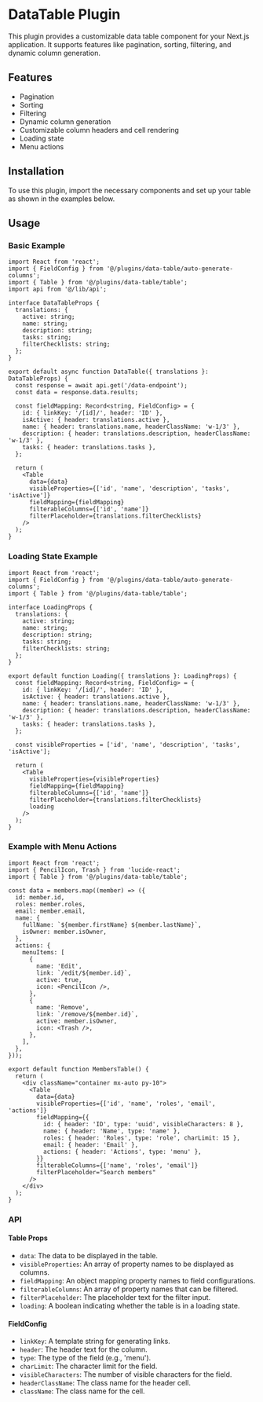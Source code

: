 # DataTable Plugin

This plugin provides a customizable data table component for your Next.js application. It supports features like pagination, sorting, filtering, and dynamic column generation.

## Features

- Pagination
- Sorting
- Filtering
- Dynamic column generation
- Customizable column headers and cell rendering
- Loading state
- Menu actions

## Installation

To use this plugin, import the necessary components and set up your table as shown in the examples below.

## Usage

### Basic Example

```tsx
import React from 'react';
import { FieldConfig } from '@/plugins/data-table/auto-generate-columns';
import { Table } from '@/plugins/data-table/table';
import api from '@/lib/api';

interface DataTableProps {
  translations: {
    active: string;
    name: string;
    description: string;
    tasks: string;
    filterChecklists: string;
  };
}

export default async function DataTable({ translations }: DataTableProps) {
  const response = await api.get('/data-endpoint');
  const data = response.data.results;

  const fieldMapping: Record<string, FieldConfig> = {
    id: { linkKey: '/[id]/', header: 'ID' },
    isActive: { header: translations.active },
    name: { header: translations.name, headerClassName: 'w-1/3' },
    description: { header: translations.description, headerClassName: 'w-1/3' },
    tasks: { header: translations.tasks },
  };

  return (
    <Table
      data={data}
      visibleProperties={['id', 'name', 'description', 'tasks', 'isActive']}
      fieldMapping={fieldMapping}
      filterableColumns={['id', 'name']}
      filterPlaceholder={translations.filterChecklists}
    />
  );
}
```

### Loading State Example

```tsx
import React from 'react';
import { FieldConfig } from '@/plugins/data-table/auto-generate-columns';
import { Table } from '@/plugins/data-table/table';

interface LoadingProps {
  translations: {
    active: string;
    name: string;
    description: string;
    tasks: string;
    filterChecklists: string;
  };
}

export default function Loading({ translations }: LoadingProps) {
  const fieldMapping: Record<string, FieldConfig> = {
    id: { linkKey: '/[id]/', header: 'ID' },
    isActive: { header: translations.active },
    name: { header: translations.name, headerClassName: 'w-1/3' },
    description: { header: translations.description, headerClassName: 'w-1/3' },
    tasks: { header: translations.tasks },
  };

  const visibleProperties = ['id', 'name', 'description', 'tasks', 'isActive'];

  return (
    <Table
      visibleProperties={visibleProperties}
      fieldMapping={fieldMapping}
      filterableColumns={['id', 'name']}
      filterPlaceholder={translations.filterChecklists}
      loading
    />
  );
}
```

### Example with Menu Actions

```tsx
import React from 'react';
import { PencilIcon, Trash } from 'lucide-react';
import { Table } from '@/plugins/data-table/table';

const data = members.map((member) => ({
  id: member.id,
  roles: member.roles,
  email: member.email,
  name: {
    fullName: `${member.firstName} ${member.lastName}`,
    isOwner: member.isOwner,
  },
  actions: {
    menuItems: [
      {
        name: 'Edit',
        link: `/edit/${member.id}`,
        active: true,
        icon: <PencilIcon />,
      },
      {
        name: 'Remove',
        link: `/remove/${member.id}`,
        active: member.isOwner,
        icon: <Trash />,
      },
    ],
  },
}));

export default function MembersTable() {
  return (
    <div className="container mx-auto py-10">
      <Table
        data={data}
        visibleProperties={['id', 'name', 'roles', 'email', 'actions']}
        fieldMapping={{
          id: { header: 'ID', type: 'uuid', visibleCharacters: 8 },
          name: { header: 'Name', type: 'name' },
          roles: { header: 'Roles', type: 'role', charLimit: 15 },
          email: { header: 'Email' },
          actions: { header: 'Actions', type: 'menu' },
        }}
        filterableColumns={['name', 'roles', 'email']}
        filterPlaceholder="Search members"
      />
    </div>
  );
}
```

### API

#### Table Props

- `data`: The data to be displayed in the table.
- `visibleProperties`: An array of property names to be displayed as columns.
- `fieldMapping`: An object mapping property names to field configurations.
- `filterableColumns`: An array of property names that can be filtered.
- `filterPlaceholder`: The placeholder text for the filter input.
- `loading`: A boolean indicating whether the table is in a loading state.

#### FieldConfig

- `linkKey`: A template string for generating links.
- `header`: The header text for the column.
- `type`: The type of the field (e.g., 'menu').
- `charLimit`: The character limit for the field.
- `visibleCharacters`: The number of visible characters for the field.
- `headerClassName`: The class name for the header cell.
- `className`: The class name for the cell.